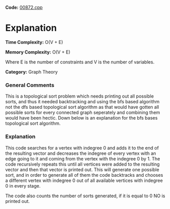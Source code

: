 **Code:** [00872.cpp](./00872.cpp)

# Explanation

**Time Complexity:** O(V + E)

**Memory Complexity:** O(V + E)

Where E is the number of constraints and V is the number of variables.

**Category:** Graph Theory

### General Comments

This is a topological sort problem which needs printing out all possible sorts, and thus it needed backtracking and using the bfs based algorithm not the dfs based topological sort algorithm as that would have gotten all possible sorts for every connected graph seperately and combining them would have been hectic. Down below is an explanation for the bfs bases topological sort algorithm.

### Explanation

This code searches for a vertex with indegree 0 and adds it to the end of the resulting vector and decreases the indegree of every vertex with an edge going to it and coming from the vertex with the indegree 0 by 1. The code recursively repeats this until all vertices were added to the resulting vector and then that vector is printed out. This will generate one possible sort, and in order to generate all of them the code backtracks and chooses a different vertex with indegree 0 out of all available vertices with indegree 0 in every stage.

The code also counts the number of sorts generated, if it is equal to 0 NO is printed out.
